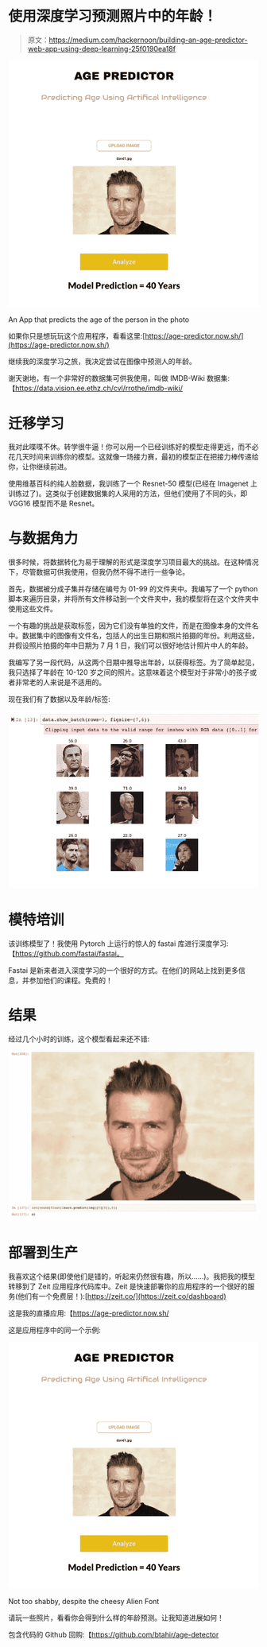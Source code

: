 # 使用深度学习预测照片中的年龄！

> 原文：<https://medium.com/hackernoon/building-an-age-predictor-web-app-using-deep-learning-25f0190ea18f>

![](img/fba837601a9e02459d6e6a46acd88226.png)

An App that predicts the age of the person in the photo

如果你只是想玩玩这个应用程序，看看这里:[https://age-predictor.now.sh/](https://age-predictor.now.sh/)

继续我的深度学习之旅，我决定尝试在图像中预测人的年龄。

谢天谢地，有一个非常好的数据集可供我使用，叫做 IMDB-Wiki 数据集:【https://data.vision.ee.ethz.ch/cvl/rrothe/imdb-wiki/ 

# 迁移学习

我对此喋喋不休。转学很牛逼！你可以用一个已经训练好的模型走得更远，而不必花几天时间来训练你的模型。这就像一场接力赛，最初的模型正在把接力棒传递给你，让你继续前进。

使用维基百科的纯人脸数据，我训练了一个 Resnet-50 模型(已经在 Imagenet 上训练过了)。这类似于创建数据集的人采用的方法，但他们使用了不同的头，即 VGG16 模型而不是 Resnet。

# 与数据角力

很多时候，将数据转化为易于理解的形式是深度学习项目最大的挑战。在这种情况下，尽管数据可供我使用，但我仍然不得不进行一些争论。

首先，数据被分成子集并存储在编号为 01-99 的文件夹中。我编写了一个 python 脚本来遍历目录，并将所有文件移动到一个文件夹中，我的模型将在这个文件夹中使用这些文件。

一个有趣的挑战是获取标签，因为它们没有单独的文件，而是在图像本身的文件名中。数据集中的图像有文件名，包括人的出生日期和照片拍摄的年份。利用这些，并假设照片拍摄的年中日期为 7 月 1 日，我们可以很好地估计照片中人的年龄。

我编写了另一段代码，从这两个日期中推导出年龄，以获得标签。为了简单起见，我只选择了年龄在 10-120 岁之间的照片。这意味着这个模型对于非常小的孩子或者非常老的人来说是不适用的。

现在我们有了数据以及年龄/标签:

![](img/fad0b4191965ca8b14c7716a137417ca.png)

# 模特培训

该训练模型了！我使用 Pytorch 上运行的惊人的 fastai 库进行深度学习:【https://github.com/fastai/fastai。

Fastai 是新来者进入深度学习的一个很好的方式。在他们的网站上找到更多信息，并参加他们的课程。免费的！

# 结果

经过几个小时的训练，这个模型看起来还不错:

![](img/aa446a5a9a47728929a293065d881e47.png)

# 部署到生产

我喜欢这个结果(即使他们是错的，听起来仍然很有趣，所以……)。我把我的模型转移到了 Zeit 应用程序代码库中。Zeit 是快速部署你的应用程序的一个很好的服务(他们有一个免费层！):[https://zeit.co/](https://zeit.co/dashboard)

这是我的直播应用:【https://age-predictor.now.sh/ 

这是应用程序中的同一个示例:

![](img/fba837601a9e02459d6e6a46acd88226.png)

Not too shabby, despite the cheesy Alien Font

请玩一些照片，看看你会得到什么样的年龄预测。让我知道进展如何！

包含代码的 Github 回购:【https://github.com/btahir/age-detector 